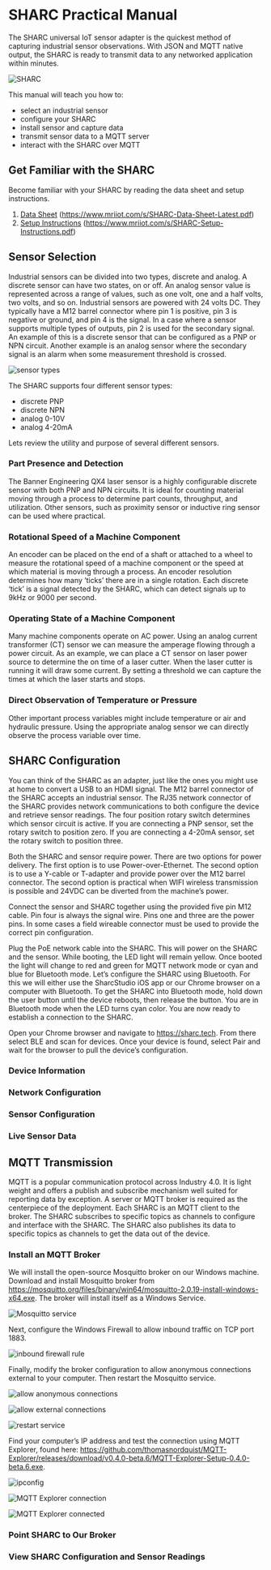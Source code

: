 # SHARC Practical Manual

The SHARC universal IoT sensor adapter is the quickest method of capturing industrial sensor observations.  With JSON and MQTT native output, the SHARC is ready to transmit data to any networked application within minutes.

![SHARC](./images/sharc1.png)

This manual will teach you how to:
* select an industrial sensor
* configure your SHARC
* install sensor and capture data
* transmit sensor data to a MQTT server
* interact with the SHARC over MQTT

## Get Familiar with the SHARC

Become familiar with your SHARC by reading the data sheet and setup instructions.

1. [Data Sheet](https://www.mriiot.com/s/SHARC-Data-Sheet-Latest.pdf)  (https://www.mriiot.com/s/SHARC-Data-Sheet-Latest.pdf)
2. [Setup Instructions](https://www.mriiot.com/s/SHARC-Setup-Instructions.pdf)  (https://www.mriiot.com/s/SHARC-Setup-Instructions.pdf)

## Sensor Selection

Industrial sensors can be divided into two types, discrete and analog. A discrete sensor can have two states, on or off.  An analog sensor value is represented across a range of values, such as one volt, one and a half volts, two volts, and so on.  Industrial sensors are powered with 24 volts DC.  They typically have a M12 barrel connector where pin 1 is positive, pin 3 is negative or ground, and pin 4 is the signal.  In a case where a sensor supports multiple types of outputs, pin 2 is used for the secondary signal.  An example of this is a discrete sensor that can be configured as a PNP or NPN circuit.  Another example is an analog sensor where the secondary signal is an alarm when some measurement threshold is crossed.

![sensor types](./images/sensors.png)

The SHARC supports four different sensor types:
* discrete PNP
* discrete NPN
* analog 0-10V
* analog 4-20mA

Lets review the utility and purpose of several different sensors.

### Part Presence and Detection

The Banner Engineering QX4 laser sensor is a highly configurable  discrete sensor with both PNP and NPN circuits.  It is ideal for counting material moving through a process to determine part counts, throughput, and utilization.  Other sensors, such as proximity sensor or inductive ring sensor can be used where practical. 

### Rotational Speed of a Machine Component

An encoder can be placed on the end of a shaft or attached to a wheel to measure the rotational speed of a machine component or the speed at which material is moving through a process.  An encoder resolution determines how many ‘ticks’ there are in a single rotation.  Each discrete ‘tick’ is a signal detected by the SHARC, which can detect signals up to 9kHz or 9000 per second.

### Operating State of a Machine Component

Many machine components operate on AC power.  Using an analog current transformer (CT) sensor we can measure the amperage flowing through a power circuit.  As an example, we can place a CT sensor on laser power source to determine the on time of a laser cutter.  When the laser cutter is running it will draw some current.  By setting a threshold we can capture the times at which the laser starts and stops.

### Direct Observation of Temperature or Pressure

Other important process variables might include temperature or air and hydraulic pressure.  Using the appropriate analog sensor we can directly observe the process variable over time.

## SHARC Configuration

You can think of the SHARC as an adapter, just like the ones you might use at home to convert a USB to an HDMI signal.  The M12 barrel connector of the SHARC accepts an industrial sensor.  The  RJ35 network connector of the SHARC provides network communications to both configure the device and retrieve sensor  readings.  The four position rotary switch determines which sensor circuit is active.  If you are connecting a PNP sensor, set the rotary switch to position zero.  If you are connecting a 4-20mA sensor, set the rotary switch to position three.

Both the SHARC and sensor require power.  There are two options for power delivery.  The first option is to use Power-over-Ethernet.  The second option is to use a Y-cable or T-adapter and provide power over the M12 barrel connector.  The second option is practical when WIFI wireless transmission is possible and 24VDC can be diverted from the machine’s power.

Connect the sensor and SHARC together using the provided five pin M12 cable.  Pin four is always the signal wire.  Pins one and three are the power pins.  In some cases a field wireable connector must be used to provide the correct pin configuration.

Plug the PoE network cable into the SHARC.  This will power on the SHARC and the sensor.  While booting, the LED light will remain yellow.  Once booted the light will change to red and green for MQTT network mode or cyan and blue for Bluetooth mode.  Let’s configure the SHARC using Bluetooth.  For this we will either use the SharcStudio iOS app or our Chrome browser on a computer with Bluetooth.  To get the SHARC into Bluetooth mode, hold down the user button until the device reboots, then release the button.  You are in Bluetooth mode when the LED turns cyan color.  You are now ready to establish a connection to the SHARC.

Open your Chrome browser and navigate to https://sharc.tech.  From there select BLE and scan for devices.  Once your device is found, select Pair and wait for the browser to pull the device’s configuration.

### Device Information

### Network Configuration

### Sensor Configuration

### Live Sensor Data

## MQTT Transmission

MQTT is a popular communication protocol across Industry 4.0.  It is light weight and offers a publish and subscribe mechanism well suited for reporting data by exception.  A server or MQTT broker is required as the centerpiece of the deployment.  Each SHARC is an MQTT client to the broker.  The SHARC subscribes to specific topics as channels to configure and interface with the SHARC.  The SHARC also publishes its data to specific topics as channels to get the data out of the device.

### Install an MQTT Broker

We will install the open-source Mosquitto broker on our Windows machine.  Download and install Mosquitto broker from https://mosquitto.org/files/binary/win64/mosquitto-2.0.19-install-windows-x64.exe.  The broker will install itself as a Windows Service.

![Mosquitto service](./images/mosquitto_service.png)

Next, configure the Windows Firewall to allow inbound traffic on TCP port 1883.

![inbound firewall rule](./images/firewall_inbound_rule.png)

Finally, modify the broker configuration to allow anonymous connections external to your computer.  Then restart the Mosquitto service.

![allow anonymous connections](./images/mosquitto_conf_allow_anon.png)

![allow external connections](./images/mosquitto_conf_listener.png)

![restart service](./images/mosquitto_service_restart.png)

Find your computer’s IP address and test the connection using MQTT Explorer, found here: https://github.com/thomasnordquist/MQTT-Explorer/releases/download/v0.4.0-beta.6/MQTT-Explorer-Setup-0.4.0-beta.6.exe.

![ipconfig](./images/ipconfig.png)

![MQTT Explorer connection](./images/mqtt_explorer_test.png)

![MQTT Explorer connected](./images/mqtt_explorer_test_connected.png)

### Point SHARC to Our Broker

### View SHARC Configuration and Sensor Readings
